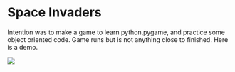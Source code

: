 # Space Invaders
Intention was to make a game to learn python,pygame, and practice some object oriented code.
Game runs but is not anything close to finished. 
Here is a demo. 

<img src="https://i.imgur.com/VmcvCen.gifv"/>
